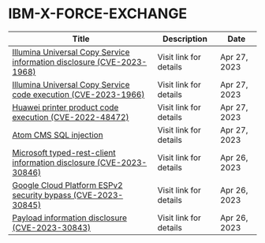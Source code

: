 

# IBM-X-FORCE-EXCHANGE

 |Title|Description|Date|
 |---|---|---|
 |[Illumina Universal Copy Service information disclosure (CVE-2023-1968)](https://exchange.xforce.ibmcloud.com/activity/list?filter=Vulnerabilities)|Visit link for details|Apr 27, 2023|
 |[Illumina Universal Copy Service code execution (CVE-2023-1966)](https://exchange.xforce.ibmcloud.com/activity/list?filter=Vulnerabilities)|Visit link for details|Apr 27, 2023|
 |[Huawei printer product code execution (CVE-2022-48472)](https://exchange.xforce.ibmcloud.com/activity/list?filter=Vulnerabilities)|Visit link for details|Apr 27, 2023|
 |[Atom CMS SQL injection](https://exchange.xforce.ibmcloud.com/activity/list?filter=Vulnerabilities)|Visit link for details|Apr 27, 2023|
 |[Microsoft typed-rest-client information disclosure (CVE-2023-30846)](https://exchange.xforce.ibmcloud.com/activity/list?filter=Vulnerabilities)|Visit link for details|Apr 26, 2023|
 |[Google Cloud Platform ESPv2 security bypass (CVE-2023-30845)](https://exchange.xforce.ibmcloud.com/activity/list?filter=Vulnerabilities)|Visit link for details|Apr 26, 2023|
 |[Payload information disclosure (CVE-2023-30843)](https://exchange.xforce.ibmcloud.com/activity/list?filter=Vulnerabilities)|Visit link for details|Apr 26, 2023|
 